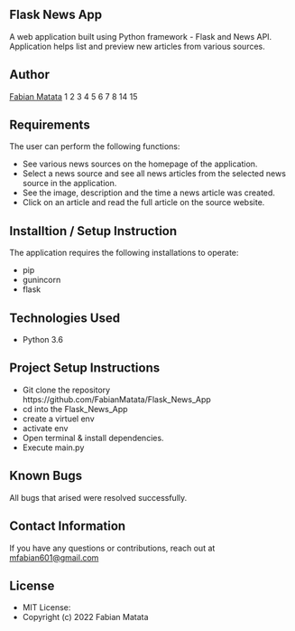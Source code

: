 ## Flask News App
A web application built using Python framework - Flask and News API. Application helps list and preview new articles from various sources.

## Author
[Fabian Matata](https://github.com/FabianMatata/)
1 2 3 4 5 6 7 8 14 15
 
## Requirements
The user can perform the following functions:
<ul>
<li> See various news sources on the homepage of the application.</li>
<li>Select a news source and see all news articles from the selected news source in the application.</li>
<li> See the image, description and the time a news article was created.</li>
<li>Click on an article and read the full article on the source website.</li>
</ul>

## Installtion / Setup Instruction
The application requires the following installations to operate:
<ul>
<li>pip</li>
<li>gunincorn</li>
<li>flask</li>
</ul>

## Technologies Used
<ul>
<li>Python 3.6</li>
</ul>

## Project Setup Instructions
<ul>
<li>Git clone the repository https://github.com/FabianMatata/Flask_News_App</li>
<li>cd into the Flask_News_App</li>
<li>create a virtuel env</li>
<li>activate env</li>
<li>Open terminal & install dependencies.</li>
<li>Execute main.py</li>
</ul>

## Known Bugs
All bugs that arised were resolved successfully.

## Contact Information
If you have any questions or contributions, reach out at mfabian601@gmail.com

## License
<ul>
<li>MIT License:</li>
<li>Copyright (c) 2022 Fabian Matata</li>
<ul>
